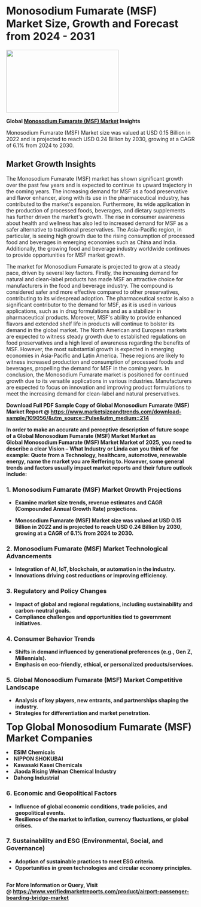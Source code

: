 <H1>Monosodium Fumarate (MSF) Market Size, Growth and Forecast from 2024 - 2031</H1><img class="aligncenter size-medium wp-image-584254" src="https://thirdeyenews.in/wp-content/uploads/2024/09/Global-Market-Research-300x168.jpeg" alt="" width="300" height="168" /><p><strong>Global&nbsp;<a href="https://www.marketsizeandtrends.com/download-sample/109056/&amp;utm_source=Pulse&amp;utm_medium=214">Monosodium Fumarate (MSF) Market</a> Insights</strong></p><p>Monosodium Fumarate (MSF) Market size was valued at USD 0.15 Billion in 2022 and is projected to reach USD 0.24 Billion by 2030, growing at a CAGR of 6.1% from 2024 to 2030.</p><p><h2>Market Growth Insights</h2> <p>The Monosodium Fumarate (MSF) market has shown significant growth over the past few years and is expected to continue its upward trajectory in the coming years. The increasing demand for MSF as a food preservative and flavor enhancer, along with its use in the pharmaceutical industry, has contributed to the market's expansion. Furthermore, its wide application in the production of processed foods, beverages, and dietary supplements has further driven the market's growth. The rise in consumer awareness about health and wellness has also led to increased demand for MSF as a safer alternative to traditional preservatives. The Asia-Pacific region, in particular, is seeing high growth due to the rising consumption of processed food and beverages in emerging economies such as China and India. Additionally, the growing food and beverage industry worldwide continues to provide opportunities for MSF market growth.</p> <p><strong></strong></p> <p>The market for Monosodium Fumarate is projected to grow at a steady pace, driven by several key factors. Firstly, the increasing demand for natural and clean-label products has made MSF an attractive choice for manufacturers in the food and beverage industry. The compound is considered safer and more effective compared to other preservatives, contributing to its widespread adoption. The pharmaceutical sector is also a significant contributor to the demand for MSF, as it is used in various applications, such as in drug formulations and as a stabilizer in pharmaceutical products. Moreover, MSF's ability to provide enhanced flavors and extended shelf life in products will continue to bolster its demand in the global market. The North American and European markets are expected to witness steady growth due to established regulations on food preservatives and a high level of awareness regarding the benefits of MSF. However, the most substantial growth is expected in emerging economies in Asia-Pacific and Latin America. These regions are likely to witness increased production and consumption of processed foods and beverages, propelling the demand for MSF in the coming years. In conclusion, the Monosodium Fumarate market is positioned for continued growth due to its versatile applications in various industries. Manufacturers are expected to focus on innovation and improving product formulations to meet the increasing demand for clean-label and natural preservatives.</p> <p><strong></p><p><span class=""><strong>Download Full PDF Sample Copy of Global Monosodium Fumarate (MSF) Market Report</strong> @ <a href="https://www.marketsizeandtrends.com/download-sample/109056/&amp;utm_source=Pulse&amp;utm_medium=214" target="_blank">https://www.marketsizeandtrends.com/download-sample/109056/&amp;utm_source=Pulse&amp;utm_medium=214</a></span></p><p>In order to make an accurate and perceptive description of future scope of a Global&nbsp;Monosodium Fumarate (MSF) Market Market as Global&nbsp;Monosodium Fumarate (MSF) Market Market of 2025, you need to describe a clear Vision &ndash; What Industry or Linda can you think of for example: Quote from a Technology, healthcare, automotive, renewable energy, name the market you are Reffering to. However, some general trends and factors usually impact market reports and their future outlook include:</p><h3>1.&nbsp;<strong>Monosodium Fumarate (MSF) Market Growth Projections</strong></h3><ul><li>Examine market size trends, revenue estimates and CAGR (Compounded Annual Growth Rate) projections.</li><li><p>Monosodium Fumarate (MSF) Market size was valued at USD 0.15 Billion in 2022 and is projected to reach USD 0.24 Billion by 2030, growing at a CAGR of 6.1% from 2024 to 2030.</p></li></ul><h3>2.&nbsp;<strong>Monosodium Fumarate (MSF) Market Technological Advancements</strong></h3><ul><li>Integration of AI, IoT, blockchain, or automation in the industry.</li><li>Innovations driving cost reductions or improving efficiency.</li></ul><h3>3.&nbsp;<strong>Regulatory and Policy Changes</strong></h3><ul><li>Impact of global and regional regulations, including sustainability and carbon-neutral goals.</li><li>Compliance challenges and opportunities tied to government initiatives.</li></ul><h3>4.&nbsp;<strong>Consumer Behavior Trends</strong></h3><ul><li>Shifts in demand influenced by generational preferences (e.g., Gen Z, Millennials).</li><li>Emphasis on eco-friendly, ethical, or personalized products/services.</li></ul><h3>5.&nbsp;<strong>Global Monosodium Fumarate (MSF) Market Competitive Landscape</strong></h3><ul><li>Analysis of key players, new entrants, and partnerships shaping the industry.</li><li>Strategies for differentiation and market penetration.</li></ul><p data-pm-slice="1 1 []"><span style="color: inherit; font-family: inherit; font-size: 25px;">Top Global Monosodium Fumarate (MSF) Market Companies</span></p><div class="" data-test-id=""><p><li>ESIM Chemicals</li><li> NIPPON SHOKUBAI</li><li> Kawasaki Kasei Chemicals</li><li> Jiaoda Rising Weinan Chemical Industry</li><li> Dahong Industrial</li></p></div><h3>6.&nbsp;<strong>Economic and Geopolitical Factors</strong></h3><ul><li>Influence of global economic conditions, trade policies, and geopolitical events.</li><li>Resilience of the market to inflation, currency fluctuations, or global crises.</li></ul><h3>7.&nbsp;<strong>Sustainability and ESG (Environmental, Social, and Governance)</strong></h3><ul><li>Adoption of sustainable practices to meet ESG criteria.</li><li>Opportunities in green technologies and circular economy principles.</li></ul><h2><strong style="font-size: 14px;">For More Information or Query, Visit @&nbsp;</strong><a style="background-color: #ffffff; font-size: 14px;" href="https://www.marketsizeandtrends.com/report/monosodium-fumarate-msf-market/" target="_blank">https://www.verifiedmarketreports.com/product/airport-passenger-boarding-bridge-market</a></h2>
